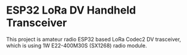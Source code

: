 # ESP32 LoRa DV Handheld Transceiver 

This project is amateur radio ESP32 based LoRa Codec2 DV trasceiver, which is using 1W E22-400M30S (SX1268) radio module.
